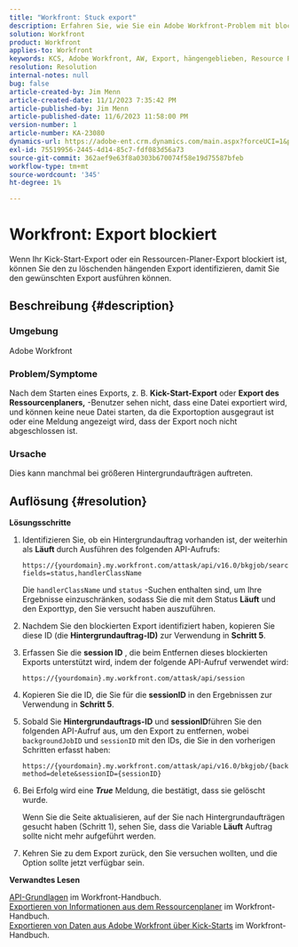 ```yaml
---
title: "Workfront: Stuck export"
description: Erfahren Sie, wie Sie ein Adobe Workfront-Problem mit blockiertem Export beheben können.
solution: Workfront
product: Workfront
applies-to: Workfront
keywords: KCS, Adobe Workfront, AW, Export, hängengeblieben, Resource Planer, Kick-Start, API, Fehlerbehebung
resolution: Resolution
internal-notes: null
bug: false
article-created-by: Jim Menn
article-created-date: 11/1/2023 7:35:42 PM
article-published-by: Jim Menn
article-published-date: 11/6/2023 11:58:00 PM
version-number: 1
article-number: KA-23080
dynamics-url: https://adobe-ent.crm.dynamics.com/main.aspx?forceUCI=1&pagetype=entityrecord&etn=knowledgearticle&id=f76869d7-ed78-ee11-8179-6045bd006268
exl-id: 75519956-2445-4d14-85c7-fdf083d56a73
source-git-commit: 362aef9e63f8a0303b670074f58e19d75587bfeb
workflow-type: tm+mt
source-wordcount: '345'
ht-degree: 1%

---
```


# Workfront: Export blockiert


Wenn Ihr Kick-Start-Export oder ein Ressourcen-Planer-Export blockiert ist, können Sie den zu löschenden hängenden Export identifizieren, damit Sie den gewünschten Export ausführen können.

## Beschreibung {#description}


### Umgebung

Adobe Workfront



### Problem/Symptome

Nach dem Starten eines Exports, z. B. <b>Kick-Start-Export</b> oder <b>Export des Ressourcenplaners,</b> -Benutzer sehen nicht, dass eine Datei exportiert wird, und können keine neue Datei starten, da die Exportoption ausgegraut ist oder eine Meldung angezeigt wird, dass der Export noch nicht abgeschlossen ist.



### Ursache

Dies kann manchmal bei größeren Hintergrundaufträgen auftreten.


## Auflösung {#resolution}


<b>Lösungsschritte</b>



1. Identifizieren Sie, ob ein Hintergrundauftrag vorhanden ist, der weiterhin als <b>Läuft</b> durch Ausführen des folgenden API-Aufrufs:


   ```
   https://{yourdomain}.my.workfront.com/attask/api/v16.0/bkgjob/search?fields=status,handlerClassName
   ```




   Die `handlerClassName` und `status` -Suchen enthalten sind, um Ihre Ergebnisse einzuschränken, sodass Sie die mit dem Status <b>Läuft</b> und den Exporttyp, den Sie versucht haben auszuführen.

1. Nachdem Sie den blockierten Export identifiziert haben, kopieren Sie diese ID (die <b>Hintergrundauftrag-ID)</b> zur Verwendung in <b>Schritt 5</b>.

1. Erfassen Sie die <b>session ID</b> , die beim Entfernen dieses blockierten Exports unterstützt wird, indem der folgende API-Aufruf verwendet wird:


   ```
   https://{yourdomain}.my.workfront.com/attask/api/session
   ```




1. Kopieren Sie die ID, die Sie für die <b>sessionID</b> in den Ergebnissen zur Verwendung in <b>Schritt 5</b>.

1. Sobald Sie <b>Hintergrundauftrags-ID</b> und <b>sessionID</b>führen Sie den folgenden API-Aufruf aus, um den Export zu entfernen, wobei `backgroundJobID` und `sessionID` mit den IDs, die Sie in den vorherigen Schritten erfasst haben:


   ```
   https://{yourdomain}.my.workfront.com/attask/api/v16.0/bkgjob/{backgroundJobID}?method=delete&sessionID={sessionID}
   ```




1. Bei Erfolg wird eine <b>*True</b>* Meldung, die bestätigt, dass sie gelöscht wurde.

   Wenn Sie die Seite aktualisieren, auf der Sie nach Hintergrundaufträgen gesucht haben (Schritt 1), sehen Sie, dass die Variable <b>Läuft</b> Auftrag sollte nicht mehr aufgeführt werden.

1. Kehren Sie zu dem Export zurück, den Sie versuchen wollten, und die Option sollte jetzt verfügbar sein.



<b>Verwandtes Lesen</b>

[API-Grundlagen](https://experienceleague.adobe.com/docs/workfront/using/adobe-workfront-api/api-general-information/api-basics.html) im Workfront-Handbuch.<br>
[Exportieren von Informationen aus dem Ressourcenplaner](https://experienceleague.adobe.com/docs/workfront/using/manage-resources/resource-planning-in-adobe-workfront/export-resource-planner.html) im Workfront-Handbuch.<br>
[Exportieren von Daten aus Adobe Workfront über Kick-Starts](https://experienceleague.adobe.com/docs/workfront/using/administration-and-setup/manage-wf/kick-starts/export-data-from-wf-via-kick-starts.html) im Workfront-Handbuch.
